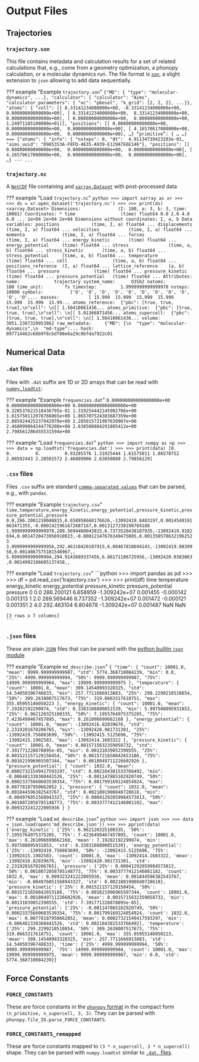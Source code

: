 Output Files
===

## Trajectories

### `trajectory.son`

This file contains metadata and calculation results for a set of related calculations that, e.g., come from a geometry optimization, a phonopy  calculation, or a molecular dynamics run. The file format is [`son`](https://flokno.github.io/son/), a slight extension to `json` allowing to add data sequentially.

??? example "Example `trajectory.son`"
    ```
    {"MD": {
      "type": "molecular-dynamics",
      ...},
    "calculator": {
      "calculator": "Aims",
      "calculator_parameters": {
        "xc": "pbesol",
        "k_grid": [2, 2, 2],
        ...}},
    "atoms": {
      "cell":
        [[ 8.33141234000000e+00, -8.33141234000000e+00,  0.00000000000000e+00],
         [ 8.33141234000000e+00,  8.33141234000000e+00,  0.00000000000000e+00],
         [ 0.00000000000000e+00,  0.00000000000000e+00,  1.24971185100000e+01]],
      "positions":
        [[ 0.00000000000000e+00,  0.00000000000000e+00,  0.00000000000000e+00],
         [ 4.16570617000000e+00,  0.00000000000000e+00,  0.00000000000000e+00],
       …}
    “primitive”: { …
    …}
    ===
    {"atoms": {
      "info": {
        "nsteps": 0,
        "dt":  4.91134739423203e-01,
        "aims_uuid": "D985353A-F8FD-4635-A939-E129A7E6E146"},
      "positions":
        [[ 0.00000000000000e+00,  0.00000000000000e+00,  0.00000000000000e+00],
         [ 4.16570617000000e+00,  0.00000000000000e+00,  0.00000000000000e+00], …}
    ---
    ...
    ```

### `trajectory.nc`

A [`NetCDF`](https://www.unidata.ucar.edu/software/netcdf/) file containing and [`xarray.Dataset`](http://xarray.pydata.org/en/stable/io.html?highlight=netcdf#netcdf) with post-processed data

??? example "Load `trajectory.nc`"
    ```python
    >>> import xarray as xr
    >>>
    >>> ds = xr.open_dataset('trajectory.nc')
    >>>
    >>> print(ds)
    <xarray.Dataset>
    Dimensions:              (I: 180, a: 3, b: 3, time: 10001)
    Coordinates:
      * time                 (time) float64 0.0 2.0 4.0 6.0 ... 2e+04 2e+04 2e+04
    Dimensions without coordinates: I, a, b
    Data variables:
        positions            (time, I, a) float64 ...
        displacements        (time, I, a) float64 ...
        velocities           (time, I, a) float64 ...
        momenta              (time, I, a) float64 ...
        forces               (time, I, a) float64 ...
        energy_kinetic       (time) float64 ...
        energy_potential     (time) float64 ...
        stress               (time, a, b) float64 ...
        stress_kinetic       (time, a, b) float64 ...
        stress_potential     (time, a, b) float64 ...
        temperature          (time) float64 ...
        cell                 (time, a, b) float64 ...
        positions_reference  (I, a) float64 ...
        lattice_reference    (a, b) float64 ...
        pressure             (time) float64 ...
        pressure_kinetic     (time) float64 ...
        pressure_potential   (time) float64 ...
    Attributes:
        name:             trajectory
        system_name:      O3Sb2
        natoms:           180
        time_unit:        fs
        timestep:         1.9999999999999978
        nsteps:           10000
        symbols:          ['O', 'O', 'O', 'O', 'O', 'O', 'O', 'O', 'O', 'O', 'O',...
        masses:           [ 15.999  15.999  15.999  15.999  15.999  15.999  15.99...
        atoms_reference:  {"pbc": [true, true, true],\n"cell": \n[[ 1.50410061436...
        atoms_primitive:  {"pbc": [true, true, true],\n"cell": \n[[ 5.01366871456...
        atoms_supercell:  {"pbc": [true, true, true],\n"cell": \n[[ 1.50410061436...
        volume:           3051.2387320953862
        raw_metadata:     {"MD": {\n  "type": "molecular-dynamics",\n  "md-type":...
        hash:             097714462c68b9f8cbdf08e6a29c0bfda7922c01
    ```



## Numerical Data

### `.dat` files

Files with `.dat` suffix are 1D or 2D arrays that can be read with [`numpy.loadtxt`](https://numpy.org/doc/stable/reference/generated/numpy.loadtxt.html):

??? example "Example `frequencies.dat`"
    ```
    0.000000000000000000e+00
    0.000000000000000000e+00
    0.000000000000000000e+00
    9.328537621518436795e-01
    1.319254442145902706e+00
    1.615750112078766065e+00
    1.865707524303687359e+00
    2.085924425237942970e+00
    2.285015721907639907e+00
    2.468099064244776208e+00
    2.638508884291805412e+00
    2.798561286455531594e+00
    ```

??? example "Load `frequencies.dat`"
    ```python
    >>> import numpy as np
    >>>
    >>> data = np.loadtxt('frequencies.dat')
    >>>
    >>> print(data)
    [0.         0.         0.         0.93285376 1.31925444 1.61575011
     1.86570752 2.08592443 2.28501572 2.46809906 2.63850888 2.79856129]
    ```

### `.csv` files
Files `.csv` suffix are standard [`comma-separated values`](https://en.wikipedia.org/wiki/Comma-separated_values) that can be parsed, e.g., with `pandas`.

??? example "Example `trajectory.csv`"
    ```
    time,temperature,energy_kinetic,energy_potential,pressure_kinetic,pressure_potential,pressure
    0.0,286.2001210048815,6.658958660176626,-13092419.8403197,0.0014549191863471355,-0.0001421961672687167,0.0013127230190784188
    1.9999999999999978,289.5694460043815,6.7373520438187935,-13092419.9182694,0.0014720473956910023,-0.00012147676349475005,0.0013505706321962523
    3.9999999999999956,292.46310420107915,6.80467818694143,-13092419.9839958,0.0014867575181546967,,
    5.999999999999994,294.9143609337456,6.86171106725956,-13092420.0383063,0.0014992186605137458,,
    ```

??? example  "Load `trajectory.csv`"
    ```python
    >>> import pandas as pd
    >>>
    >>> df = pd.read_csv('trajectory.csv')
    >>>
    >>> print(df)
              time  temperature  energy_kinetic  energy_potential  pressure_kinetic  pressure_potential  pressure
    0          0.0   286.200121        6.658959     -1.309242e+07          0.001455           -0.000142  0.001313
    1          2.0   289.569446        6.737352     -1.309242e+07          0.001472           -0.000121  0.001351
    2          4.0   292.463104        6.804678     -1.309242e+07          0.001487                 NaN       NaN

    [3 rows x 7 columns]
    ```

### `.json` files
These are plain [`JSON`](https://www.json.org/) files that  can be parsed with the [python builtin `json` module](https://docs.python.org/3/library/json.html)

??? example "Example `md_describe.json`"
    ```
    {
     "time": {
      "count": 10001.0,
      "mean": 9999.999999999987,
      "std": 5774.368710084239,
      "min": 0.0,
      "25%": 4999.999999999994,
      "50%": 9999.999999999987,
      "75%": 14999.999999999984,
      "max": 19999.999999999975
     },
     "temperature": {
      "count": 10001.0,
      "mean": 309.14540993328325,
      "std": 14.54050396748833,
      "min": 257.7711666913883,
      "25%": 299.2299218510854,
      "50%": 309.2638007517673,
      "75%": 319.0663317618751,
      "max": 355.05955146050223
     },
     "energy_kinetic": {
      "count": 10001.0,
      "mean": 7.19282192299974,
      "std": 0.3383108800851539,
      "min": 5.997508095931853,
      "25%": 6.962120325100335,
      "50%": 7.1955764975375205,
      "75%": 7.4236499467457895,
      "max": 8.261096699662168
     },
     "energy_potential": {
      "count": 10001.0,
      "mean": -13092416.82839676,
      "std": 2.2319201670206765,
      "min": -13092420.901731301,
      "25%": -13092419.756083699,
      "50%": -13092415.5125696,
      "75%": -13092415.1902583,
      "max": -13092414.1603322
     },
     "pressure_kinetic": {
      "count": 10001.0,
      "mean": 0.0015715632359058732,
      "std": 7.391771228878895e-05,
      "min": 0.00131039852390555,
      "25%": 0.001521157129150454,
      "50%": 0.0015721650842653186,
      "75%": 0.001621996965507344,
      "max": 0.0018049711226602926
     },
     "pressure_potential": {
      "count": 1032.0,
      "mean": 0.00027321549417593297,
      "std": 0.002184381533766492,
      "min": -0.006481330360441526,
      "25%": -0.001147865102920749,
      "50%": 0.00023375660603530354,
      "75%": 0.001799169124854924,
      "max": 0.00778187950662052
     },
     "pressure": {
      "count": 1032.0,
      "mean": 0.001844596382543767,
      "std": 0.0021801900840728618,
      "min": -0.004976051568943327,
      "25%": 0.00041292059984573813,
      "50%": 0.0018072058785148773,
      "75%": 0.0033777412146081182,
      "max": 0.009323241222005936
     }
    }
    ```

??? example "Load `md_describe.json`"
    ```python
    >>> import json
    >>>
    >>> data = json.load(open('md_describe.json'))
    >>>
    >>> pprint(data)
    {'energy_kinetic': {'25%': 6.962120325100335,
                        '50%': 7.1955764975375205,
                        '75%': 7.4236499467457895,
                        'count': 10001.0,
                        'max': 8.261096699662168,
                        'mean': 7.19282192299974,
                        'min': 5.997508095931853,
                        'std': 0.3383108800851539},
     'energy_potential': {'25%': -13092419.756083699,
                          '50%': -13092415.5125696,
                          '75%': -13092415.1902583,
                          'count': 10001.0,
                          'max': -13092414.1603322,
                          'mean': -13092416.82839676,
                          'min': -13092420.901731301,
                          'std': 2.2319201670206765},
     'pressure': {'25%': 0.00041292059984573813,
                  '50%': 0.0018072058785148773,
                  '75%': 0.0033777412146081182,
                  'count': 1032.0,
                  'max': 0.009323241222005936,
                  'mean': 0.001844596382543767,
                  'min': -0.004976051568943327,
                  'std': 0.0021801900840728618},
     'pressure_kinetic': {'25%': 0.001521157129150454,
                          '50%': 0.0015721650842653186,
                          '75%': 0.001621996965507344,
                          'count': 10001.0,
                          'max': 0.0018049711226602926,
                          'mean': 0.0015715632359058732,
                          'min': 0.00131039852390555,
                          'std': 7.391771228878895e-05},
     'pressure_potential': {'25%': -0.001147865102920749,
                            '50%': 0.00023375660603530354,
                            '75%': 0.001799169124854924,
                            'count': 1032.0,
                            'max': 0.00778187950662052,
                            'mean': 0.00027321549417593297,
                            'min': -0.006481330360441526,
                            'std': 0.002184381533766492},
     'temperature': {'25%': 299.2299218510854,
                     '50%': 309.2638007517673,
                     '75%': 319.0663317618751,
                     'count': 10001.0,
                     'max': 355.05955146050223,
                     'mean': 309.14540993328325,
                     'min': 257.7711666913883,
                     'std': 14.54050396748833},
     'time': {'25%': 4999.999999999994,
              '50%': 9999.999999999987,
              '75%': 14999.999999999984,
              'count': 10001.0,
              'max': 19999.999999999975,
              'mean': 9999.999999999987,
              'min': 0.0,
              'std': 5774.368710084239}}
    ```



## Force Constants

### `FORCE_CONSTANTS`

These are force constants in the [`phonopy` format](https://phonopy.github.io/phonopy/input-files.html?highlight=force_const#force-constants-and-force-constants-hdf5) in the compact form `(n_primitive, n_supercell, 3, 3)`. They can be parsed with `phonopy.file_IO.parse_FORCE_CONSTANTS`.

### `FORCE_CONSTANTS_remapped`

These are force constants mapped to `(3 * n_supercell, 3 * n_supercell)` shape. They can be parsed with `numpy.loadtxt` similar to [`.dat.` files](#dat-files).
